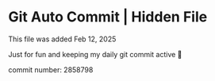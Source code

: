 # Git Auto Commit | Hidden File

This file was added Feb 12, 2025

Just for fun and keeping my daily git commit active 🤪

commit number: 2858798
